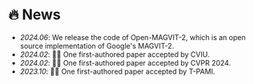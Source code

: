 # 🔥 News
- *2024.06*: We release the code of Open-MAGVIT-2, which is an open source implementation of Google's MAGVIT-2.
- *2024.02*: 🎉🎉 One first-authored paper accepted by CVIU.
- *2024.02*: 🎉🎉 One first-authored paper accepted by CVPR 2024.
- *2023.10*: 🎉🎉 One first-authored paper accepted by T-PAMI.
